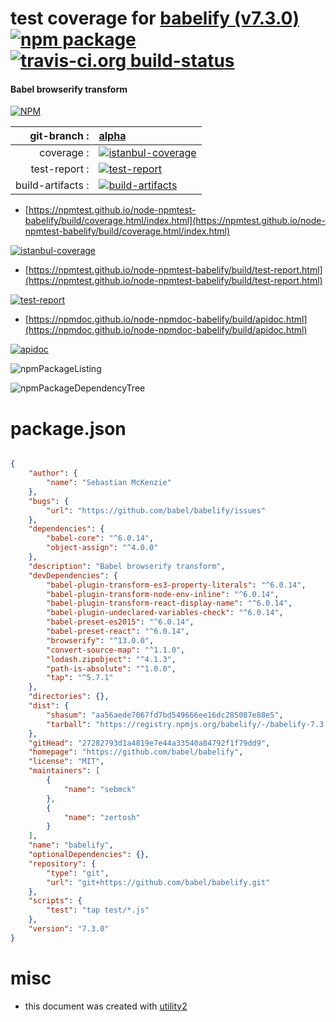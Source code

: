 # test coverage for  [babelify (v7.3.0)](https://github.com/babel/babelify)  [![npm package](https://img.shields.io/npm/v/npmtest-babelify.svg?style=flat-square)](https://www.npmjs.org/package/npmtest-babelify) [![travis-ci.org build-status](https://api.travis-ci.org/npmtest/node-npmtest-babelify.svg)](https://travis-ci.org/npmtest/node-npmtest-babelify)
#### Babel browserify transform

[![NPM](https://nodei.co/npm/babelify.png?downloads=true&downloadRank=true&stars=true)](https://www.npmjs.com/package/babelify)

| git-branch : | [alpha](https://github.com/npmtest/node-npmtest-babelify/tree/alpha)|
|--:|:--|
| coverage : | [![istanbul-coverage](https://npmtest.github.io/node-npmtest-babelify/build/coverage.badge.svg)](https://npmtest.github.io/node-npmtest-babelify/build/coverage.html/index.html)|
| test-report : | [![test-report](https://npmtest.github.io/node-npmtest-babelify/build/test-report.badge.svg)](https://npmtest.github.io/node-npmtest-babelify/build/test-report.html)|
| build-artifacts : | [![build-artifacts](https://npmtest.github.io/node-npmtest-babelify/glyphicons_144_folder_open.png)](https://github.com/npmtest/node-npmtest-babelify/tree/gh-pages/build)|

- [https://npmtest.github.io/node-npmtest-babelify/build/coverage.html/index.html](https://npmtest.github.io/node-npmtest-babelify/build/coverage.html/index.html)

[![istanbul-coverage](https://npmtest.github.io/node-npmtest-babelify/build/screenCapture.buildCi.browser.%252Ftmp%252Fbuild%252Fcoverage.lib.html.png)](https://npmtest.github.io/node-npmtest-babelify/build/coverage.html/index.html)

- [https://npmtest.github.io/node-npmtest-babelify/build/test-report.html](https://npmtest.github.io/node-npmtest-babelify/build/test-report.html)

[![test-report](https://npmtest.github.io/node-npmtest-babelify/build/screenCapture.buildCi.browser.%252Ftmp%252Fbuild%252Ftest-report.html.png)](https://npmtest.github.io/node-npmtest-babelify/build/test-report.html)

- [https://npmdoc.github.io/node-npmdoc-babelify/build/apidoc.html](https://npmdoc.github.io/node-npmdoc-babelify/build/apidoc.html)

[![apidoc](https://npmdoc.github.io/node-npmdoc-babelify/build/screenCapture.buildCi.browser.%252Ftmp%252Fbuild%252Fapidoc.html.png)](https://npmdoc.github.io/node-npmdoc-babelify/build/apidoc.html)

![npmPackageListing](https://npmtest.github.io/node-npmtest-babelify/build/screenCapture.npmPackageListing.svg)

![npmPackageDependencyTree](https://npmtest.github.io/node-npmtest-babelify/build/screenCapture.npmPackageDependencyTree.svg)



# package.json

```json

{
    "author": {
        "name": "Sebastian McKenzie"
    },
    "bugs": {
        "url": "https://github.com/babel/babelify/issues"
    },
    "dependencies": {
        "babel-core": "^6.0.14",
        "object-assign": "^4.0.0"
    },
    "description": "Babel browserify transform",
    "devDependencies": {
        "babel-plugin-transform-es3-property-literals": "^6.0.14",
        "babel-plugin-transform-node-env-inline": "^6.0.14",
        "babel-plugin-transform-react-display-name": "^6.0.14",
        "babel-plugin-undeclared-variables-check": "^6.0.14",
        "babel-preset-es2015": "^6.0.14",
        "babel-preset-react": "^6.0.14",
        "browserify": "^13.0.0",
        "convert-source-map": "^1.1.0",
        "lodash.zipobject": "^4.1.3",
        "path-is-absolute": "^1.0.0",
        "tap": "^5.7.1"
    },
    "directories": {},
    "dist": {
        "shasum": "aa56aede7067fd7bd549666ee16dc285087e88e5",
        "tarball": "https://registry.npmjs.org/babelify/-/babelify-7.3.0.tgz"
    },
    "gitHead": "27282793d1a4819e7e44a33540a84792f1f79dd9",
    "homepage": "https://github.com/babel/babelify",
    "license": "MIT",
    "maintainers": [
        {
            "name": "sebmck"
        },
        {
            "name": "zertosh"
        }
    ],
    "name": "babelify",
    "optionalDependencies": {},
    "repository": {
        "type": "git",
        "url": "git+https://github.com/babel/babelify.git"
    },
    "scripts": {
        "test": "tap test/*.js"
    },
    "version": "7.3.0"
}
```



# misc
- this document was created with [utility2](https://github.com/kaizhu256/node-utility2)
